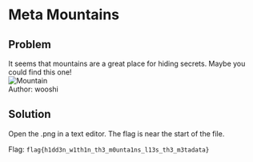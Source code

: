 # Meta Mountains
## Problem
It seems that mountains are a great place for hiding secrets. Maybe you could find this one!  
![Mountain](./images/mountains_hsctf.jpg)  
Author: wooshi

## Solution
Open the .png in a text editor. The flag is near the start of the file.

Flag: `flag{h1dd3n_w1th1n_th3_m0unta1ns_l13s_th3_m3tadata}`